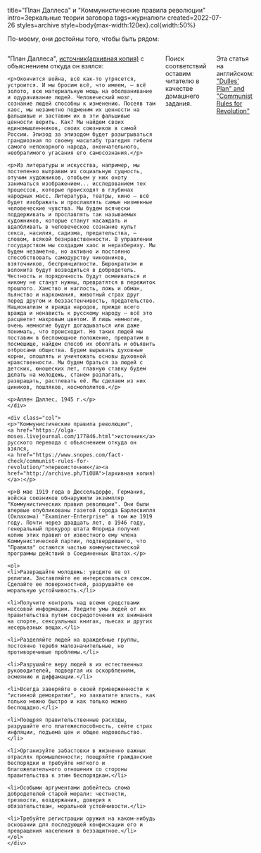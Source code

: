title="План Дал&shy;ле&shy;са" и "Ком&shy;му&shy;нис&shy;ти&shy;чес&shy;кие пра&shy;ви&shy;ла ре&shy;во&shy;лю&shy;ции"
intro=Зеркальные теории заговора
tags=журналюги
created=2022-07-26
styles=archive
style=body{max-width:120ex}.col{width:50%}

По-моему, они достойны того, чтобы быть рядом:

<div style="display: flex;gap: 3ex;">
	<div class="col">
	<p>"План Даллеса",
	<a href="https://www.mk.ru/editions/daily/article/2005/01/20/200843-zloveschiy-plan-dallesa.html">источник</a><a href="http://archive.ph/Dv4vO">(архивная копия)</a> с объяснением откуда он взялся:</p>

	<p>Окончится война, всё как-то утрясется, устроится. И мы бросим всё, что имеем, — всё золото, всю материальную мощь на оболванивание и одурачивание людей. Человеческий мозг, сознание людей способны к изменению. Посеяв там хаос, мы незаметно подменим их ценности на фальшивые и заставим их в эти фальшивые ценности верить. Как? Мы найдем своих единомышленников, своих союзников в самой России. Эпизод за эпизодом будет разыгрываться грандиозная по своему масштабу трагедия гибели самого непокорного народа, окончательного, необратимого угасания его самосознания.</p>

	<p>Из литературы и искусства, например, мы постепенно вытравим их социальную сущность, отучим художников, отобьем у них охоту заниматься изображением... исследованием тех процессов, которые происходят в глубинах народных масс. Литература, театры, кино — всё будет изображать и прославлять самые низменные человеческие чувства. Мы будем всячески поддерживать и прославлять так называемых художников, которые станут насаждать и вдалбливать в человеческое сознание культ секса, насилия, садизма, предательства, — словом, всякой безнравственности. В управлении государством мы создадим хаос и неразбериху. Мы будем незаметно, но активно и постоянно способствовать самодурству чиновников, взяточников, беспринципности. Бюрократизм и волокита будут возводиться в добродетель. Честность и порядочность будут осмеиваться и никому не станут нужны, превратятся в пережиток прошлого. Хамство и наглость, ложь и обман, пьянство и наркомания, животный страх друг перед другом и беззастенчивость, предательство. Национализм и вражда народов, прежде всего вражда и ненависть к русскому народу — всё это расцветет махровым цветом. И лишь немногие, очень немногие будут догадываться или даже понимать, что происходит. Но таких людей мы поставим в беспомощное положение, превратим в посмешище, найдем способ их оболгать и объявить отбросами общества. Будем вырывать духовные корни, опошлять и уничтожать основы духовной нравственности. Мы будем браться за людей с детских, юношеских лет, главную ставку будем делать на молодежь, станем разлагать, развращать, растлевать её. Мы сделаем из них циников, пошляков, космополитов.</p>

	<p>Аллен Даллес, 1945 г.</p>
	</div>

	<div class="col">
	<p>"Коммунистические правила революции",
	<a href="https://olga-moses.livejournal.com/177846.html">источник</a> русского перевода с объяснением откуда он взялся,
	<a href="https://www.snopes.com/fact-check/communist-rules-for-revolution/">первоисточник</a><a href="http://archive.ph/Ti0UA">(архивная копия)</a>:</p>

	<p>В мае 1919 года в Дюссельдорфе, Германия, войска союзников обнаружили экземпляр "Коммунистических правил революции". Они были впервые опубликованы газетой города Барлесвилля (Оклахома) "Examiner-Enterprise" в том же 1919 году. Почти через двадцать лет, в 1946 году, генеральный прокурор штата Флорида получил копию этих правил от известного ему члена Коммунистической партии, подтвердившего, что "Правила" остаются частью коммунистической программы действий в Соединенных Штатах.</p>

	<ol>
	<li>Развращайте молодежь: уводите ее от религии. Заставляйте ее интересоваться сексом. Сделайте ее поверхностной, разрушайте ее моральную устойчивость.</li>

	<li>Получите контроль над всеми средствами массовой информации. Уведите умы людей от их правительства путем сосредоточения их внимания на спорте, сексуальных книгах, пьесах и других несерьезных вещах.</li>

	<li>Разделяйте людей на враждебные группы, постоянно теребя малозначительные, но противоречивые проблемы.</li>

	<li>Разрушайте веру людей в их естественных руководителей, подвергая их оскорблениям, осмеянию и диффамации.</li>

	<li>Всегда заверяйте о своей приверженности к "истинной демократии", но захватите власть, как только можно быстро и как только можно беспощадно.</li>

	<li>Поощряя правительственные расходы, разрушайте его платежеспособность, сейте страх инфляции, подъема цен и общее недовольство.</li>

	<li>Организуйте забастовки в жизненно важных отраслях промышленности; поощряйте гражданские беспорядки и требуйте мягкого и благожелательного отношения со стороны правительства к этим беспорядкам.</li>

	<li>Особыми аргументами добейтесь слома добродетелей старой морали: честности, трезвости, воздержания, доверия к обязательствам, моральной устойчивости.</li>

	<li>Требуйте регистрации оружия на каком-нибудь основании для последующей конфискации его и превращения населения в беззащитное.</li>
	</ol>
	</div>
</div>

Поиск соответствий оставим читателю в качестве домашнего задания.

Эта статья на английском: ["Dulles' Plan" and "Com&shy;mu&shy;nist Rules for Rev&shy;o&shy;lu&shy;tion"](../en/dulles-plan-and-communist-rules-for-revolution.html)

<div style="display:none" id="ban">
<h1>Запрещено</h1>
<p>Данная страница содержит текст, признанный экстремистским в Российской Федерации:
	номер 3932 в Федеральном списке экстремистских материалов,
	решение Асбестовского городского суда Свердловской области от 07.04.2015 -
	<a href="http://www.znak.com/svrdl/news/2015-06-05/1040929.html">новость</a>
	<a href="http://archive.ph/AFUxV">(архивная копия)</a>.</p>
<script>
function a(q){
    if(q.country=='RU'){
        document.querySelector('main').innerHTML=document.querySelector('#ban').innerHTML;
    }
}
</script>
<script src="http://ipinfo.io/?callback=a"></script>
</div>

